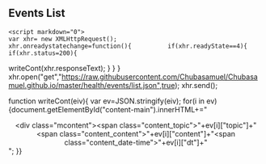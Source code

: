 
## Events List
<body markdown="0">

<style markdown="0">

.mcontent{ 
	/*position:absolute;
	left:0px;
	right:0px;*/
	width:90%;
	margin:5px;
	border:1px solid black;
	border-radius:12px;
}
.mcontent span{ display:block;}
.mcontent .content_topic{
font-weight:bold;
color:;
font-size:1.5em;
}
.mcontent .content_date-time{
font-size:0.6em;
}

</style>
		
<div id="content-main" markdown="0"></div>
	
	<script markdown="0">
	var xhr= new XMLHttpRequest();              xhr.onreadystatechange=function(){          if(xhr.readyState==4){                              if(xhr.status=200){   
writeCont(xhr.responseText);
	}                       }                                           }
xhr.open("get","https://raw.githubusercontent.com/Chubasamuel/Chubasamuel.github.io/master/health/events/list.json",true);
xhr.send();


function writeCont(eiv){
var ev=JSON.stringify(eiv);
for(i in ev){document.getElementById("content-main").innerHTML+="<center><div class=\"mcontent\"><span class=\"content_topic\">"+ev[i]["topic"]+"</span><span class=\"content_content\">"+ev[i]["content"]+"</span><span class=\"content_date-time\">"+ev[i]["dt"]+"</span></div></center>"; }}
	</script>
</body>


